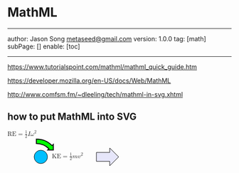 # MathML
---
author: Jason Song <metaseed@gmail.com>
version: 1.0.0
tag: [math]
subPage: []
enable: [toc]

---

https://www.tutorialspoint.com/mathml/mathml_quick_guide.htm

https://developer.mozilla.org/en-US/docs/Web/MathML

http://www.comfsm.fm/~dleeling/tech/mathml-in-svg.xhtml

## how to put MathML into SVG
<svg xmlns="http://www.w3.org/2000/svg" xmlns:xlink="http://www.w3.org/1999/xlink" xmlns:ev="http://www.w3.org/2001/xml-events" version="1.1" width="400px" height="80">
 <g transform="translate(75,60)">
  <g fill="deepskyblue" stroke="black" stroke-width="1px">
   <desc>Marble</desc>
   <a xlink:href="../statistics/s81/marblerace.html" xlink:title="Marble race">
   <circle cx="0" cy="0" r="15"/> 
   </a>
  </g>
 </g>

 <g transform="translate(100,50)">
 <switch>
 <foreignObject width="100" height="40">
  <math xmlns="http://www.w3.org/1998/Math/MathML">
  <mtext>KE</mtext>
  <mo>=</mo>
  <mfrac>
   <mrow><mn>1</mn></mrow>
   <mrow><mn>2</mn></mrow>
  </mfrac>
  <mi>m</mi><msup><mi>v</mi><mn>2</mn></msup>
 </math>
 </foreignObject>
 </switch>
 </g>
 
 <g transform="translate(200,40)">
  <g stroke="black" stroke-width="1" fill="lavender">
   <desc>Linear arrow for kinetic energy</desc>
   <a xlink:href="../physci/ps81/q03.xhtml" xlink:title="Kinetic energy on a quiz">
   <polygon points="0,10 30,10 30,0 50,20 30,40 30,30 0,30"/>
   </a>
  </g>
 </g> 
 
 <g transform="translate(0,0)">
 <switch>
 <foreignObject width="100" height="50">
 <math xmlns="http://www.w3.org/1998/Math/MathML">
  <mtext>RE</mtext>
  <mo>=</mo>
  <mrow>
  <mfrac>
   <mrow><mn>1</mn></mrow>
   <mrow><mn>2</mn></mrow>
  </mfrac>
  <mi>I</mi><msup><mi>ω</mi><mn>2</mn></msup>
  </mrow>
 </math>
 </foreignObject>
 </switch>
 </g>
 
 <!-- Again, SVG after MathMl label -->
 <g transform="translate(65,20) scale(2.0)">
  <g stroke="black" stroke-width="1" fill="lime">
   <desc>Curved arrow for rotational energy</desc>
   <a xlink:href="../physci/ps73/lab04_2008.html#rotational_notes" xlink:title="Rotational end notes">
   <path d="M 0,0 A 25,25 0 0,1 17.68,7.32 l 1.41,-1.41 v 6.36 h -6.36 l 1.41,-1.41 A 20,20 0 0,0 0,5 L 0,0 z"/>
   </a>
  </g>
 </g>

</svg>